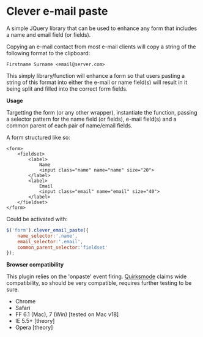 Clever e-mail paste
==================

A simple JQuery library that can be used to enhance any form that includes a name and email field (or fields).

Copying an e-mail contact from most e-mail clients will copy a string of the following format to the clipboard:

```
Firstname Surname <email@server.com>
```

This simply library/function will enhance a form so that users pasting a string of this format into either the e-mail or name field(s) will result in it being split and filled into the correct form fields.

**Usage**

Targetting the form (or any other wrapper), instantiate the function, passing a selector pattern for the name field (or fields), e-mail field(s) and a common parent of each pair of name/email fields.

A form structured like so:

```
<form>
	<fieldset>
		<label>
			Name
			<input class="name" name="name" size="20">
		</label>
		<label>
			Email
			<input class="email" name="email" size="40">
		</label>
	</fieldset>
</form>
```

Could be activated with:

``` js
$('form').clever_email_paste({
    name_selector:'.name',
    email_selector:'.email',
    common_parent_selector:'fieldset'
});
```

**Browser compatibility**

This plugin relies on the 'onpaste' event firing. [Quirksmode](http://www.quirksmode.org/dom/events/cutcopypaste.html) claims wide compatibility, so should be very compatible, requires further testing to be sure.

- Chrome
- Safari
- FF 6.1 (Mac), 7 (Win) [tested on Mac v18]
- IE 5.5+ [theory]
- Opera [theory]